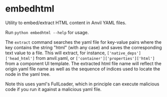 # embedhtml

Utility to embed/extract HTML content in Anvil YAML files. 

Run `python embedhtml --help` for usage.

The `extract` command searches the yaml file for key-value pairs where the key contains the string "html" (with any case) and saves the corresponding text value to a file. 
This will extract, for instance, `['native_deps']['head_html']` from anvil.yaml, or `['container']['properties']['html']` from a component UI template. 
The extracted html file name will reflect the origin yaml file name as well as the sequence of indices used to locate the node in the yaml tree.

Note this uses yaml's FullLoader, which in principle can execute malicious code if you run it against a malicious yaml file.
